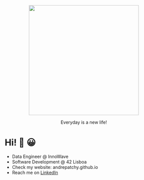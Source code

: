 <div id="header" align="center">
  <img src="https://media.giphy.com/media/FgJ6FbfJGwztK/giphy.gif" width="350"/>
</div>

<div align="center">
  <p style="">Everyday is a new life!</p>
</div>

# Hi! 👋 😀

- Data Engineer @ InnoWave
- Software Development @ 42 Lisboa
- Check my website: andrepatchy.github.io
- Reach me on [LinkedIn](https://www.linkedin.com/in/andrepsoliveira/)
